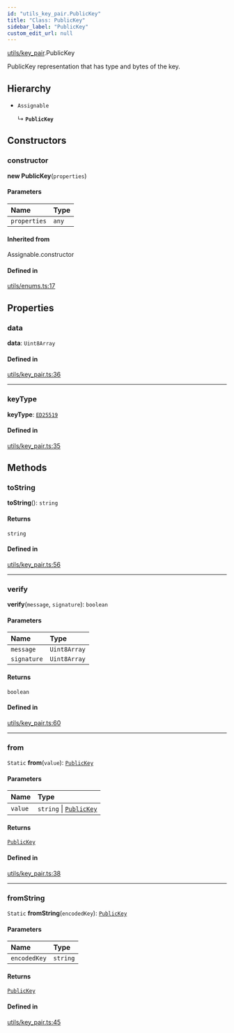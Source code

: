 ```yaml
---
id: "utils_key_pair.PublicKey"
title: "Class: PublicKey"
sidebar_label: "PublicKey"
custom_edit_url: null
---
```


[utils/key_pair](../modules/utils_key_pair.md).PublicKey

PublicKey representation that has type and bytes of the key.

## Hierarchy

- `Assignable`

  ↳ **`PublicKey`**

## Constructors

### constructor

**new PublicKey**(`properties`)

#### Parameters

| Name | Type |
| :------ | :------ |
| `properties` | `any` |

#### Inherited from

Assignable.constructor

#### Defined in

[utils/enums.ts:17](https://github.com/maxhr/near--near-api-js/blob/81563440/packages/near-api-js/src/utils/enums.ts#L17)

## Properties

### data

 **data**: `Uint8Array`

#### Defined in

[utils/key_pair.ts:36](https://github.com/maxhr/near--near-api-js/blob/81563440/packages/near-api-js/src/utils/key_pair.ts#L36)

___

### keyType

 **keyType**: [`ED25519`](../enums/utils_key_pair.KeyType.md#ed25519)

#### Defined in

[utils/key_pair.ts:35](https://github.com/maxhr/near--near-api-js/blob/81563440/packages/near-api-js/src/utils/key_pair.ts#L35)

## Methods

### toString

**toString**(): `string`

#### Returns

`string`

#### Defined in

[utils/key_pair.ts:56](https://github.com/maxhr/near--near-api-js/blob/81563440/packages/near-api-js/src/utils/key_pair.ts#L56)

___

### verify

**verify**(`message`, `signature`): `boolean`

#### Parameters

| Name | Type |
| :------ | :------ |
| `message` | `Uint8Array` |
| `signature` | `Uint8Array` |

#### Returns

`boolean`

#### Defined in

[utils/key_pair.ts:60](https://github.com/maxhr/near--near-api-js/blob/81563440/packages/near-api-js/src/utils/key_pair.ts#L60)

___

### from

`Static` **from**(`value`): [`PublicKey`](utils_key_pair.PublicKey.md)

#### Parameters

| Name | Type |
| :------ | :------ |
| `value` | `string` \| [`PublicKey`](utils_key_pair.PublicKey.md) |

#### Returns

[`PublicKey`](utils_key_pair.PublicKey.md)

#### Defined in

[utils/key_pair.ts:38](https://github.com/maxhr/near--near-api-js/blob/81563440/packages/near-api-js/src/utils/key_pair.ts#L38)

___

### fromString

`Static` **fromString**(`encodedKey`): [`PublicKey`](utils_key_pair.PublicKey.md)

#### Parameters

| Name | Type |
| :------ | :------ |
| `encodedKey` | `string` |

#### Returns

[`PublicKey`](utils_key_pair.PublicKey.md)

#### Defined in

[utils/key_pair.ts:45](https://github.com/maxhr/near--near-api-js/blob/81563440/packages/near-api-js/src/utils/key_pair.ts#L45)
